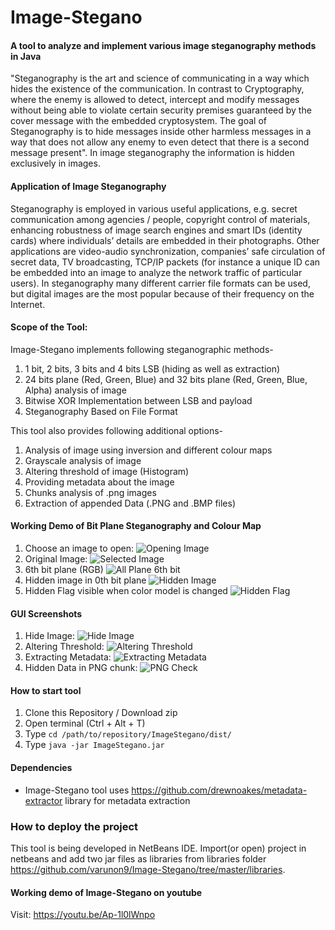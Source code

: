 # Image-Stegano 
#### A tool to analyze and implement various image steganography methods in Java 

"Steganography is the art and science of communicating in a way which hides the existence of the
communication. In contrast to Cryptography, where the enemy is allowed to detect, intercept and modify
messages without being able to violate certain security premises guaranteed by the cover message with
the embedded cryptosystem. The goal of Steganography is to hide messages inside other harmless
messages in a way that does not allow any enemy to even detect that there is a second message
present". In image steganography the information is hidden exclusively in images.

#### Application of Image Steganography

Steganography is employed in various useful applications, e.g. secret communication among agencies /
people, copyright control of materials, enhancing robustness of image search engines and smart IDs
(identity cards) where individuals’ details are embedded in their photographs. Other applications are
video-audio synchronization, companies’ safe circulation of secret data, TV broadcasting, TCP/IP packets
(for instance a unique ID can be embedded into an image to analyze the network traffic of particular
users). In steganography many different carrier file formats can be used, but digital images are the most
popular because of their frequency on the Internet.

#### Scope of the Tool:

Image-Stegano implements following steganographic methods-

1. 1 bit, 2 bits, 3 bits and 4 bits LSB (hiding as well as extraction)
2. 24 bits plane (Red, Green, Blue) and 32 bits plane (Red, Green, Blue, Alpha) analysis of image 
3. Bitwise XOR Implementation between LSB and payload
4. Steganography Based on File Format

This tool also provides following additional options-

1. Analysis of image using inversion and different colour maps
2. Grayscale analysis of image
3. Altering threshold of image (Histogram)
4. Providing metadata about the image
5. Chunks analysis of .png images
6. Extraction of appended Data (.PNG and .BMP files)

#### Working Demo of Bit Plane Steganography and Colour Map

1. Choose an image to open: ![Opening Image](./screenshots/openingImage.png)
2. Original Image: ![Selected Image](./screenshots/openedImage.png)
3. 6th bit plane (RGB) ![All Plane 6th bit](./screenshots/allPlane6.png)
4. Hidden image in 0th bit plane ![Hidden Image](./screenshots/bpcsHidden.png)
5. Hidden Flag visible when color model is changed ![Hidden Flag](./screenshots/colourMap.png)

#### GUI Screenshots

1. Hide Image: ![Hide Image](./screenshots/hideImage.png)
2. Altering Threshold: ![Altering Threshold](./screenshots/threshold.png)
3. Extracting Metadata: ![Extracting Metadata](./screenshots/meta_data.png)
4. Hidden Data in PNG chunk: ![PNG Check](./screenshots/png_check.png)

#### How to start tool

1. Clone this Repository / Download zip 
2. Open terminal (Ctrl + Alt + T)
3. Type `cd /path/to/repository/ImageStegano/dist/` 
4. Type `java -jar ImageStegano.jar`

#### Dependencies
* Image-Stegano tool uses https://github.com/drewnoakes/metadata-extractor library for metadata extraction

### How to deploy the project

This tool is being developed in NetBeans IDE. Import(or open) project in netbeans and add two jar files as libraries from libraries folder <https://github.com/varunon9/Image-Stegano/tree/master/libraries>.

#### Working demo of Image-Stegano on youtube
Visit: https://youtu.be/Ap-1l0lWnpo


